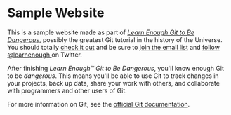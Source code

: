 # Sample Website

This is a sample website made as part of [*Learn Enough Git to Be Dangerous*](http://learnenough.com/git-tutorial), possibly the greatest Git tutorial in the history of the Universe.  You should totally [check it out](http://learnenough.com/git-tutorial) and be sure to [join the email list](http://learnenough.com/#email_list) and [follow @learnenough ](http://twitter.com/learnenough) on Twitter.

After finishing *Learn Enough™ Git to Be Dangerous*, you'll know enough Git to be *dangerous*. This means you'll be able to use Git to track changes in
your projects, back up data, share your work with others, and collaborate with programmers and other users of Git.

For more information on Git, see the
[official Git documentation](https://git-scm.com/).
